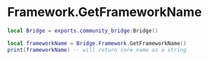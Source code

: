 # Framework.GetFrameworkName

```lua
local Bridge = exports.community_bridge:Bridge()

local frameworkName = Bridge.Framework.GetFrameworkName()
print(frameworkName) -- will return core name as a string
```
